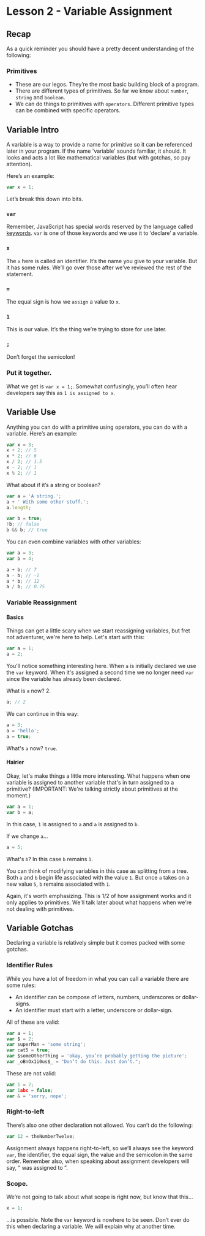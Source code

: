 # Lesson 2 - Variable Assignment

## Recap

As a quick reminder you should have a pretty decent understanding of the following:

### Primitives
* These are our legos. They’re the most basic building block of a program.
* There are different types of primitives. So far we know about `number`, `string` and `boolean`.
* We can do things to primitives with `operators`. Different primitive types can be combined with specific operators.

## Variable Intro

A variable is a way to provide a name for primitive so it can be referenced later in your program. If the name 'variable' sounds familiar, it should. It looks and acts a lot like mathematical variables (but with gotchas, so pay attention).

Here’s an example:

```javascript
var x = 1;
```

Let’s break this down into bits.

### `var`

Remember, JavaScript has special words reserved by the language called [keywords](https://developer.mozilla.org/en-US/docs/Web/JavaScript/Reference/Lexical_grammar). `var` is one of those keywords and we use it to ‘declare’ a variable.

### `x`

The `x` here is called an identifier. It’s the name you give to your variable. But it has some rules. We’ll go over those after we’ve reviewed the rest of the statement.

### `=`

The equal sign is how we `assign` a value to `x`.

### `1`

This is our value. It’s the thing we’re trying to store for use later.

### `;`

Don’t forget the semicolon!

### Put it together.

What we get is `var x = 1;`. Somewhat confusingly, you’ll often hear developers say this as `1 is assigned to x`.

## Variable Use

Anything you can do with a primitive using operators, you can do with a variable. Here’s an example:

```javascript
var x = 3;
x + 2; // 5
x * 2; // 6
x / 2; // 1.5
x - 2; // 1
x % 2; // 1
```

What about if it’s a string or boolean?

```javascript
var a = 'A string.';
a + ' With some other stuff.';
a.length;

var b = true;
!b; // false
b && b; // true
```

You can even combine variables with other variables:

```javascript
var a = 3;
var b = 4;

a + b; // 7
a - b; // -1
a * b; // 12
a / b; // 0.75
```

### Variable Reassignment


#### Basics

Things can get a little scary when we start reassigning variables, but fret not adventurer, we're here to help. Let's start with this:

```javascript
var a = 1;
a = 2;
```

You'll notice something interesting here. When `a` is initially declared we use the `var` keyword. When it's assigned a second time we no longer need `var` since the variable has already been declared.

What is `a` now? 2.

```javascript
a; // 2
```

We can continue in this way:

```javascript
a = 3;
a = 'hello';
a = true;
```

What's `a` now? `true`.

#### Hairier

Okay, let's make things a little more interesting. What happens when one variable is assigned to another variable that's in turn assigned to a primitive? (IMPORTANT: We're talking strictly about primitives at the moment.)

```javascript
var a = 1;
var b = a;
```

In this case, `1` is assigned to `a` and `a` is assigned to `b`.

If we change `a`...

```javascript
a = 5;
```

What's `b`? In this case `b` remains `1`.

You can think of modifying variables in this case as splitting from a tree. Both `a` and `b` begin life associated with the value `1`. But once `a` takes on a new value `5`, `b` remains associated with `1`.

Again, it's worth emphasizing. This is 1/2 of how assignment works and it only applies to primitives. We'll talk later about what happens when we're not dealing with primitives.

## Variable Gotchas

Declaring a variable is relatively simple but it comes packed with some gotchas.

### Identifier Rules

While you have a lot of freedom in what you can call a variable there are some rules:

* An identifier can be compose of letters, numbers, underscores or dollar-signs.
* An identifier must start with a letter, underscore or dollar-sign.

All of these are valid:

```javascript
var a = 1;
var $ = 2;
var superMan = 'some string';
var cat5 = true;
var $someOtherThing = 'okay, you’re probably getting the picture';
var _oBnOx1i0us$_ = "Don’t do this. Just don’t.";
```

These are not valid:

```javascript
var 1 = 2;
var 1abc = false;
var & = 'sorry, nope';
```

### Right-to-left

There’s also one other declaration not allowed. You can’t do the following:

```javascript
var 12 = theNumberTwelve;
```

Assignment always happens right-to-left, so we’ll always see the keyword `var`, the identifier, the equal sign, the value and the semicolon in the same order. Remember also, when speaking about assignment developers will say, “<insert value> was assigned to <insert identifier>”.

### Scope.

We’re not going to talk about what scope is right now, but know that this…

```javascript
x = 1;
```

…is possible. Note the `var` keyword is nowhere to be seen. Don’t ever do this when declaring a variable. We will explain why at another time.
